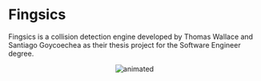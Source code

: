 # Fingsics

Fingsics is a collision detection engine developed by Thomas Wallace and Santiago Goycoechea as their thesis project for the Software Engineer degree.


<p align="center">
  <img src="https://github.com/sgoycoechea/Fingsics/blob/master/figs/fingiscs.gif" alt="animated" />
</p>
